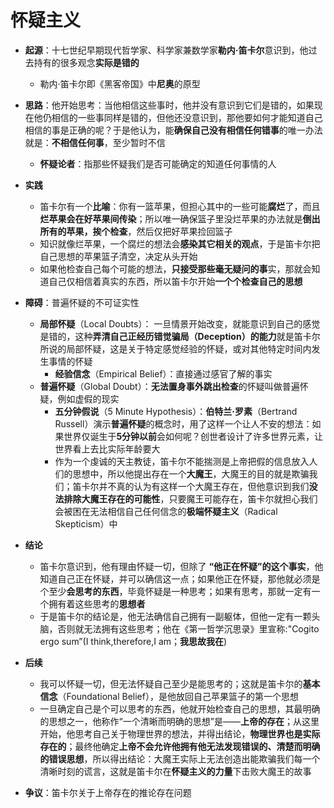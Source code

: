 # 怀疑主义
* **起源**：十七世纪早期现代哲学家、科学家兼数学家**勒内·笛卡尔**意识到，他过去持有的很多观念**实际是错的**
  * 勒内·笛卡尔即《黑客帝国》中**尼奥**的原型
* **思路**：他开始思考：当他相信这些事时，他并没有意识到它们是错的，如果现在他仍相信的一些事同样是错的，但他还没意识到，那他要如何才能知道自己相信的事是正确的呢？于是他认为，能**确保自己没有相信任何错事**的唯一办法就是：**不相信任何事**，至少暂时不信
  * **怀疑论者**：指那些怀疑我们是否可能确定的知道任何事情的人
* **实践**
  * 笛卡尔有一个**比喻**：你有一篮苹果，但担心其中的一些可能**腐烂**了，而且**烂苹果会在好苹果间传染**；所以唯一确保篮子里没烂苹果的办法就是**倒出所有的苹果，挨个检查**，然后仅把好苹果捡回篮子
  * 知识就像烂苹果，一个腐烂的想法会**感染其它相关的观点**，于是笛卡尔把自己思想的苹果篮子清空，决定从头开始
  * 如果他检查自己每个可能的想法，**只接受那些毫无疑问的事**实，那就会知道自己仅相信着真实的东西，所以笛卡尔开始**一个个检查自己的思想**
    
* **障碍**：普遍怀疑的不可证实性
  * **局部怀疑**（Local Doubts）： 一旦情景开始改变，就能意识到自己的感觉是错的，这种**弄清自己正经历错觉骗局（Deception）的能力**就是笛卡尔所说的局部怀疑，这是关于特定感觉经验的怀疑，或对其他特定时间内发生事情的怀疑
    * **经验信念**（Empirical Belief）：直接通过感官了解的事实
  * **普遍怀疑**（Global Doubt）：**无法置身事外跳出检查**的怀疑叫做普遍怀疑，例如虚假的现实
    * **五分钟假说**（5 Minute Hypothesis）：**伯特兰·罗素**（Bertrand Russell）演示**普遍怀疑**的概念时，用了这样一个让人不安的想法：如果世界仅诞生于**5分钟以前**会如何呢？创世者设计了许多世界元素，让世界看上去比实际年龄要大
    * 作为一个虔诚的天主教徒，笛卡尔不能揣测是上帝把假的信息放入人们的思想中，所以他提出存在一个**大魔王**，大魔王的目的就是欺骗我们；笛卡尔并不真的认为有这样一个大魔王存在，但他意识到我们**没法排除大魔王存在的可能性**，只要魔王可能存在，笛卡尔就担心我们会被困在无法相信自己任何信念的**极端怀疑主义**（Radical Skepticism）中
* **结论**
  * 笛卡尔意识到，他有理由怀疑一切，但除了 **“他正在怀疑”的这个事实**，他知道自己正在怀疑，并可以确信这一点；如果他正在怀疑，那他就必须是个至少**会思考的东西**，毕竟怀疑是一种思考；如果有思考，那就一定有一个拥有着这些思考的**思想者** 
  * 于是笛卡尔的结论是，他无法确信自己拥有一副躯体，但他一定有一颗头脑，否则就无法拥有这些思考；他在《第一哲学沉思录》里宣称:"Cogito ergo sum”(I think,therefore,I am；**我思故我在**)
* **后续**
  * 我可以怀疑一切，但无法怀疑自己至少是能思考的；这就是笛卡尔的**基本信念**（Foundational Belief），是他放回自己苹果篮子的第一个思想
  * 一旦确定自己是个可以思考的东西，他就开始检查自己的思想，其最明确的思想之一，他称作“一个清晰而明确的思想”是——**上帝的存在**；从这里开始，他思考自己关于物理世界的想法，并得出结论，**物理世界也是实际存在的**；最终他确定**上帝不会允许他拥有他无法发现错误的、清楚而明确的错误思想**，所以得出结论：大魔王实际上无法创造出能欺骗我们每一个清晰时刻的谎言，这就是笛卡尔在**怀疑主义的力量**下击败大魔王的故事
* **争议**：笛卡尔关于上帝存在的推论存在问题
